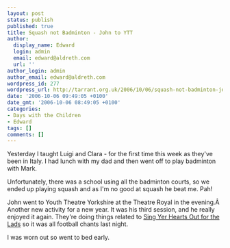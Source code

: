 ```yaml
---
layout: post
status: publish
published: true
title: Squash not Badminton - John to YTT
author:
  display_name: Edward
  login: admin
  email: edward@aldreth.com
  url: ''
author_login: admin
author_email: edward@aldreth.com
wordpress_id: 277
wordpress_url: http://tarrant.org.uk/2006/10/06/squash-not-badminton-john-to-ytt/
date: '2006-10-06 09:49:05 +0100'
date_gmt: '2006-10-06 08:49:05 +0100'
categories:
- Days with the Children
- Edward
tags: []
comments: []
---
```

<p>Yesterday I taught Luigi and Clara - for the first time this week as they've been in Italy.  I had lunch with my dad and then went off to play badminton with Mark.</p>
<p>Unfortunately, there was a school using all the badminton courts, so we ended up playing squash and as I'm no good at squash he beat me. Pah!</p>
<p>John went to Youth Theatre Yorkshire at the Theatre Royal in the evening.&Acirc;  Another new activity for a new year.  It was his third session, and he really enjoyed it again.  They're doing things related to <a href="http://www.yorktheatreroyal.co.uk/cgi/events/events.cgi?t=template&amp;a=197">Sing Yer Hearts Out for the Lads</a> so it was all football chants last night.</p>
<p>I was worn out so went to bed early.</p>
